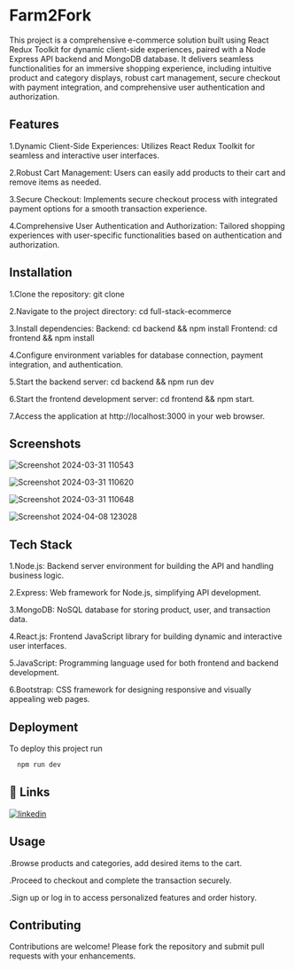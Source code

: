 # Farm2Fork

This project is a comprehensive e-commerce solution built using React Redux Toolkit for dynamic client-side experiences, paired with a Node Express API backend and MongoDB database. It delivers seamless functionalities for an immersive shopping experience, including intuitive product and category displays, robust cart management, secure checkout with payment integration, and comprehensive user authentication and authorization.


## Features

1.Dynamic Client-Side Experiences: Utilizes React Redux Toolkit for seamless and interactive user interfaces.

2.Robust Cart Management: Users can easily add products to their cart and remove items as needed.

3.Secure Checkout: Implements secure checkout process with integrated payment options for a smooth transaction experience.

4.Comprehensive User Authentication and Authorization: Tailored shopping experiences with user-specific functionalities based on authentication and authorization.

## Installation

1.Clone the repository: git clone <repository-url>

2.Navigate to the project directory: cd full-stack-ecommerce

3.Install dependencies:
Backend: cd backend && npm install
Frontend: cd frontend && npm install

4.Configure environment variables for database connection, payment integration, and authentication.

5.Start the backend server: cd backend && npm run dev

6.Start the frontend development server: cd frontend && npm start.

7.Access the application at http://localhost:3000 in your web browser.

    
## Screenshots

![Screenshot 2024-03-31 110543](https://github.com/Shalini06singh/Farm2Fork/assets/131110991/7a913611-fd99-443a-8b88-2f332944d8ee)





![Screenshot 2024-03-31 110620](https://github.com/Shalini06singh/Farm2Fork/assets/131110991/20dded7a-0460-4e2c-adb5-d5f97558d549)





![Screenshot 2024-03-31 110648](https://github.com/Shalini06singh/Farm2Fork/assets/131110991/77dbd616-f346-4582-a95e-749f1e86bdcd)





![Screenshot 2024-04-08 123028](https://github.com/Shalini06singh/Farm2Fork/assets/131110991/8ed5d76e-07a7-4eda-b31f-d17421992fb3)




## Tech Stack

1.Node.js: Backend server environment for building the API and handling business logic.

2.Express: Web framework for Node.js, simplifying API development.

3.MongoDB: NoSQL database for storing product, user, and transaction data.

4.React.js: Frontend JavaScript library for building dynamic and interactive user interfaces.

5.JavaScript: Programming language used for both frontend and backend development.

6.Bootstrap: CSS framework for designing responsive and visually appealing web pages.


## Deployment

To deploy this project run

```bash
  npm run dev
```


## 🔗 Links


[![linkedin](https://img.shields.io/badge/linkedin-0A66C2?style=for-the-badge&logo=linkedin&logoColor=white)](https://www.linkedin.com/in/shalini06/)



## Usage
.Browse products and categories, add desired items to the cart.

.Proceed to checkout and complete the transaction securely.

.Sign up or log in to access personalized features and order history.

## Contributing

Contributions are welcome! Please fork the repository and submit pull requests with your enhancements.

